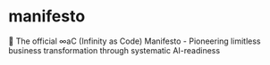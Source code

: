 # manifesto
🚀 The official ∞aC (Infinity as Code) Manifesto - Pioneering limitless business transformation through systematic AI-readiness
